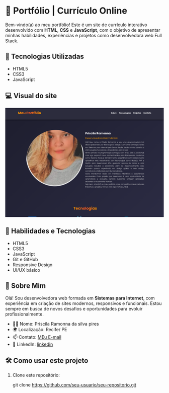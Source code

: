# 💼 Portfólio | Currículo Online

Bem-vindo(a) ao meu portfólio! Este é um site de currículo interativo desenvolvido com **HTML**, **CSS** e **JavaScript**, com o objetivo de apresentar minhas habilidades, experiências e projetos como desenvolvedora web Full Stack.

## 🚀 Tecnologias Utilizadas

- HTML5
- CSS3
- JavaScript

## 💻 Visual do site

![Visual](img/tela2.png)



## 🧠 Habilidades e Tecnologias

- HTML5
- CSS3
- JavaScript
- Git e GitHub
- Responsive Design
- UI/UX básico

## 🧑 Sobre Mim

Olá! Sou desenvolvedora web formada em **Sistemas para Internet**, com experiência em criação de sites modernos, responsivos e funcionais. Estou sempre em busca de novos desafios e oportunidades para evoluir profissionalmente.

- 👩‍💻 Nome: Priscila Ramonna da silva pires
- 🌍 Localização: Recife/ PE
- 📫 Contato: [MEu E-mail](mailto:princyrpiress@email.com)
- 💼 LinkedIn: [linkedin](https://www.linkedin.com/in/priscila-pires-171617128/)


## 🛠 Como usar este projeto

1. Clone este repositório:
   
   git clone https://github.com/seu-usuario/seu-repositorio.git